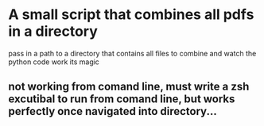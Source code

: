 # A small script that combines all pdfs in a directory
pass in a path to a directory that contains all files to combine and watch the python code work its magic 

## not working from comand line, must write a zsh excutibal to run from comand line, but works perfectly once navigated into directory...